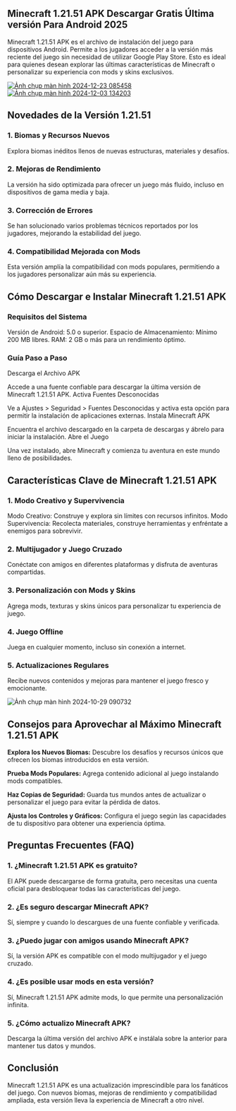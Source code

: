 ## Minecraft 1.21.51 APK Descargar Gratis Última versión Para Android 2025
Minecraft 1.21.51 APK es el archivo de instalación del juego para dispositivos Android. Permite a los jugadores acceder a la versión más reciente del juego sin necesidad de utilizar Google Play Store. Esto es ideal para quienes desean explorar las últimas características de Minecraft o personalizar su experiencia con mods y skins exclusivos.

[![Ảnh chụp màn hình 2024-12-23 085458](https://github.com/user-attachments/assets/18f7381a-87c0-490e-9401-88cd0f737fa3)](https://minecraft-apk.modilimitado.io)
[![Ảnh chụp màn hình 2024-12-03 134203](https://github.com/user-attachments/assets/937f7229-c4aa-424f-b748-52dd5051342e)](https://minecraft-apk.modilimitado.io)

## Novedades de la Versión 1.21.51

### 1. Biomas y Recursos Nuevos
Explora biomas inéditos llenos de nuevas estructuras, materiales y desafíos.

### 2. Mejoras de Rendimiento
La versión ha sido optimizada para ofrecer un juego más fluido, incluso en dispositivos de gama media y baja.

### 3. Corrección de Errores
Se han solucionado varios problemas técnicos reportados por los jugadores, mejorando la estabilidad del juego.

### 4. Compatibilidad Mejorada con Mods
Esta versión amplía la compatibilidad con mods populares, permitiendo a los jugadores personalizar aún más su experiencia.

## Cómo Descargar e Instalar Minecraft 1.21.51 APK

### Requisitos del Sistema
Versión de Android: 5.0 o superior.
Espacio de Almacenamiento: Mínimo 200 MB libres.
RAM: 2 GB o más para un rendimiento óptimo.

### Guía Paso a Paso
Descarga el Archivo APK

Accede a una fuente confiable para descargar la última versión de Minecraft 1.21.51 APK.
Activa Fuentes Desconocidas

Ve a Ajustes > Seguridad > Fuentes Desconocidas y activa esta opción para permitir la instalación de aplicaciones externas.
Instala Minecraft APK

Encuentra el archivo descargado en la carpeta de descargas y ábrelo para iniciar la instalación.
Abre el Juego

Una vez instalado, abre Minecraft y comienza tu aventura en este mundo lleno de posibilidades.

## Características Clave de Minecraft 1.21.51 APK

### 1. Modo Creativo y Supervivencia
Modo Creativo: Construye y explora sin límites con recursos infinitos.
Modo Supervivencia: Recolecta materiales, construye herramientas y enfréntate a enemigos para sobrevivir.

### 2. Multijugador y Juego Cruzado
Conéctate con amigos en diferentes plataformas y disfruta de aventuras compartidas.

### 3. Personalización con Mods y Skins
Agrega mods, texturas y skins únicos para personalizar tu experiencia de juego.

### 4. Juego Offline
Juega en cualquier momento, incluso sin conexión a internet.

### 5. Actualizaciones Regulares
Recibe nuevos contenidos y mejoras para mantener el juego fresco y emocionante.

![Ảnh chụp màn hình 2024-10-29 090732](https://github.com/user-attachments/assets/6214a5f9-cccc-4f86-a0f7-135930c29d2b)

## Consejos para Aprovechar al Máximo Minecraft 1.21.51 APK

**Explora los Nuevos Biomas:** Descubre los desafíos y recursos únicos que ofrecen los biomas introducidos en esta versión.

**Prueba Mods Populares:** Agrega contenido adicional al juego instalando mods compatibles.

**Haz Copias de Seguridad:** Guarda tus mundos antes de actualizar o personalizar el juego para evitar la pérdida de datos.

**Ajusta los Controles y Gráficos:** Configura el juego según las capacidades de tu dispositivo para obtener una experiencia óptima.

## Preguntas Frecuentes (FAQ)

### 1. ¿Minecraft 1.21.51 APK es gratuito?
El APK puede descargarse de forma gratuita, pero necesitas una cuenta oficial para desbloquear todas las características del juego.

### 2. ¿Es seguro descargar Minecraft APK?
Sí, siempre y cuando lo descargues de una fuente confiable y verificada.

### 3. ¿Puedo jugar con amigos usando Minecraft APK?
Sí, la versión APK es compatible con el modo multijugador y el juego cruzado.

### 4. ¿Es posible usar mods en esta versión?
Sí, Minecraft 1.21.51 APK admite mods, lo que permite una personalización infinita.

### 5. ¿Cómo actualizo Minecraft APK?
Descarga la última versión del archivo APK e instálala sobre la anterior para mantener tus datos y mundos.

## Conclusión
Minecraft 1.21.51 APK es una actualización imprescindible para los fanáticos del juego. Con nuevos biomas, mejoras de rendimiento y compatibilidad ampliada, esta versión lleva la experiencia de Minecraft a otro nivel.
